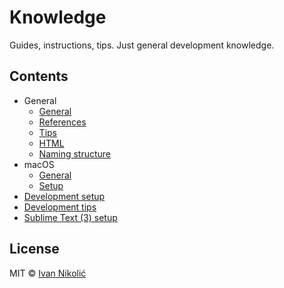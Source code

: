 # Knowledge

Guides, instructions, tips. Just general development knowledge.

## Contents

* General
	* [General](general/general.md)
	* [References](general/references.md)
	* [Tips](general/tips.md)
	* [HTML](general/html.md)
	* [Naming structure](general/naming-structure.md)
* macOS
	* [General](macos/general.md)
	* [Setup](macos/setup.md)
* [Development setup](development/README.md)
* [Development tips](development-tips/README.md)
* [Sublime Text (3) setup](https://github.com/niksy/st-settings/blob/master/README.md)

## License

MIT © [Ivan Nikolić](http://ivannikolic.com)
